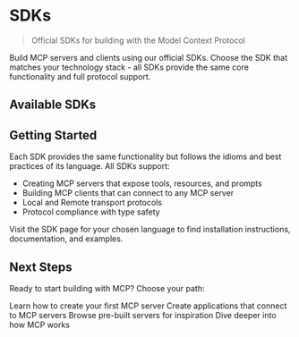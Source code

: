 # SDKs

> Official SDKs for building with the Model Context Protocol

Build MCP servers and clients using our official SDKs. Choose the SDK that matches your technology stack - all SDKs provide the same core functionality and full protocol support.

## Available SDKs

<CardGroup cols={3}>
  <Card title="TypeScript" icon="square-js" href="https://github.com/modelcontextprotocol/typescript-sdk" />

  <Card title="Python" icon="python" href="https://github.com/modelcontextprotocol/python-sdk" />

  <Card title="Go" icon="golang" href="https://github.com/modelcontextprotocol/go-sdk" />

  <Card title="Kotlin" icon="square-k" href="https://github.com/modelcontextprotocol/kotlin-sdk" />

  <Card title="Swift" icon="swift" href="https://github.com/modelcontextprotocol/swift-sdk" />

  <Card title="Java" icon="java" href="https://github.com/modelcontextprotocol/java-sdk" />

  <Card title="C#" icon="square-c" href="https://github.com/modelcontextprotocol/csharp-sdk" />

  <Card title="Ruby" icon="gem" href="https://github.com/modelcontextprotocol/ruby-sdk" />

  <Card title="Rust" icon="rust" href="https://github.com/modelcontextprotocol/rust-sdk" />
</CardGroup>

## Getting Started

Each SDK provides the same functionality but follows the idioms and best practices of its language. All SDKs support:

* Creating MCP servers that expose tools, resources, and prompts
* Building MCP clients that can connect to any MCP server
* Local and Remote transport protocols
* Protocol compliance with type safety

Visit the SDK page for your chosen language to find installation instructions, documentation, and examples.

## Next Steps

Ready to start building with MCP? Choose your path:

<CardGroup cols={2}>
  <Card title="Build a Server" icon="server" href="/quickstart/server">
    Learn how to create your first MCP server
  </Card>

  <Card title="Build a Client" icon="computer" href="/quickstart/client">
    Create applications that connect to MCP servers
  </Card>

  <Card title="Explore Examples" icon="code" href="https://github.com/modelcontextprotocol/servers">
    Browse pre-built servers for inspiration
  </Card>

  <Card title="Understand the Architecture" icon="book" href="/docs/learn/architecture">
    Dive deeper into how MCP works
  </Card>
</CardGroup>
